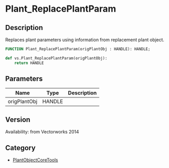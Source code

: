 # Plant_ReplacePlantParam

## Description
Replaces plant parameters using information from replacement plant object.

```pascal
FUNCTION Plant_ReplacePlantParam(origPlantObj : HANDLE): HANDLE;
```

```python
def vs.Plant_ReplacePlantParam(origPlantObj):
    return HANDLE
```

## Parameters
|Name|Type|Description|
|---|---|---|
|origPlantObj|HANDLE|   |

## Version
Availability: from Vectorworks 2014

## Category
* [PlantObjectCoreTools](../Categories/PlantObjectCoreTools.md)
